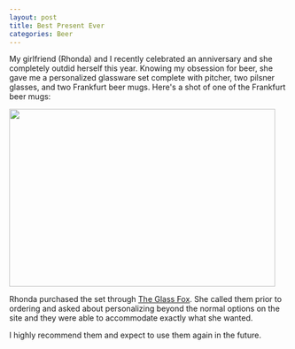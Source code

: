 ```yaml
--- 
layout: post
title: Best Present Ever
categories: Beer
---
```

My girlfriend (Rhonda) and I recently celebrated an anniversary and she completely outdid herself this year.  Knowing my obsession for beer, she gave me a personalized glassware set complete with pitcher, two pilsner glasses, and two Frankfurt beer mugs.  Here's a shot of one of the Frankfurt beer mugs:

<a href="http://cameronstokes.com/wp-content/uploads/2010/06/home-brewery.jpg"><img src="http://cameronstokes.com/wp-content/uploads/2010/06/home-brewery.jpg" alt="" title="My awesome glassware." width="480" height="321" class="size-full wp-image-1033" /></a>

Rhonda purchased the set through <a href="http://www.theglassfox.com/">The Glass Fox</a>.  She called them prior to ordering and asked about personalizing beyond the normal options on the site and they were able to accommodate exactly what she wanted.

I highly recommend them and expect to use them again in the future.
